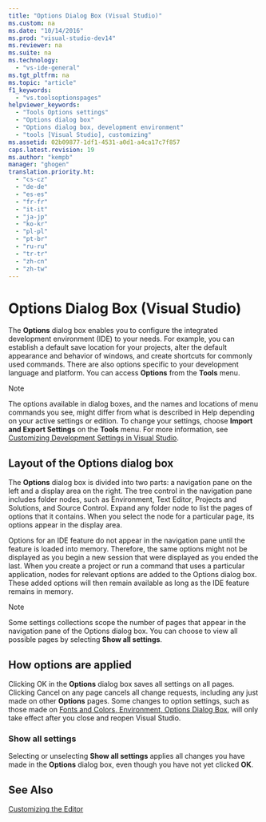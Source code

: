 ```yaml
---
title: "Options Dialog Box (Visual Studio)"
ms.custom: na
ms.date: "10/14/2016"
ms.prod: "visual-studio-dev14"
ms.reviewer: na
ms.suite: na
ms.technology: 
  - "vs-ide-general"
ms.tgt_pltfrm: na
ms.topic: "article"
f1_keywords: 
  - "vs.toolsoptionspages"
helpviewer_keywords: 
  - "Tools Options settings"
  - "Options dialog box"
  - "Options dialog box, development environment"
  - "tools [Visual Studio], customizing"
ms.assetid: 02b09877-1df1-4531-a0d1-a4ca17c7f857
caps.latest.revision: 19
ms.author: "kempb"
manager: "ghogen"
translation.priority.ht: 
  - "cs-cz"
  - "de-de"
  - "es-es"
  - "fr-fr"
  - "it-it"
  - "ja-jp"
  - "ko-kr"
  - "pl-pl"
  - "pt-br"
  - "ru-ru"
  - "tr-tr"
  - "zh-cn"
  - "zh-tw"
---
```

# Options Dialog Box (Visual Studio)
The **Options** dialog box enables you to configure the integrated development environment (IDE) to your needs. For example, you can establish a default save location for your projects, alter the default appearance and behavior of windows, and create shortcuts for commonly used commands. There are also options specific to your development language and platform. You can access **Options** from the **Tools** menu.  
  
> [!NOTE]
>  The options available in dialog boxes, and the names and locations of menu commands you see, might differ from what is described in Help depending on your active settings or edition. To change your settings, choose **Import and Export Settings** on the **Tools** menu. For more information, see [Customizing Development Settings in Visual Studio](assetId:///22c4debb-4e31-47a8-8f19-16f328d7dcd3).  
  
## Layout of the Options dialog box  
 The **Options** dialog box is divided into two parts: a navigation pane on the left and a display area on the right. The tree control in the navigation pane includes folder nodes, such as Environment, Text Editor, Projects and Solutions, and Source Control. Expand any folder node to list the pages of options that it contains. When you select the node for a particular page, its options appear in the display area.  
  
 Options for an IDE feature do not appear in the navigation pane until the feature is loaded into memory. Therefore, the same options might not be displayed as you begin a new session that were displayed as you ended the last. When you create a project or run a command that uses a particular application, nodes for relevant options are added to the Options dialog box. These added options will then remain available as long as the IDE feature remains in memory.  
  
> [!NOTE]
>  Some settings collections scope the number of pages that appear in the navigation pane of the Options dialog box. You can choose to view all possible pages by selecting **Show all settings**.  
  
## How options are applied  
 Clicking OK in the **Options** dialog box saves all settings on all pages. Clicking Cancel on any page cancels all change requests, including any just made on other **Options** pages. Some changes to option settings, such as those made on [Fonts and Colors, Environment, Options Dialog Box](../reference/fonts-and-colors--environment--options-dialog-box.md), will only take effect after you close and reopen Visual Studio.  
  
### Show all settings  
 Selecting or unselecting **Show all settings** applies all changes you have made in the **Options** dialog box, even though you have not yet clicked **OK**.  
  
## See Also  
 [Customizing the Editor](../ide/customizing-the-editor.md)